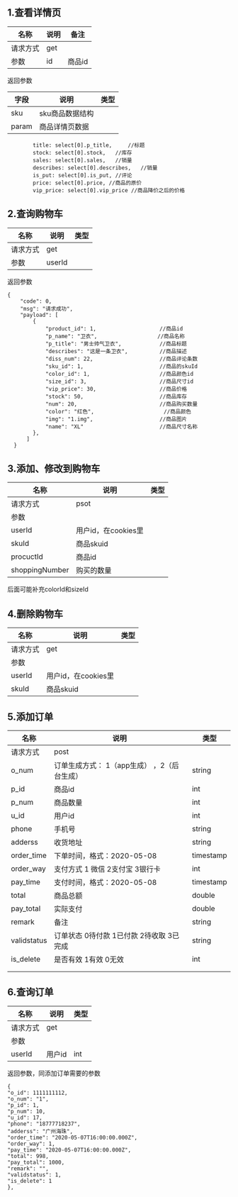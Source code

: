 ## 1.查看详情页

[请求地址]: http://localhost:3000/appDatails?id=1

| 名称     | 说明 | 备注   |
| -------- | ---- | ------ |
| 请求方式 | get  |        |
| 参数     | id   | 商品id |

返回参数

| 字段  | 说明            | 类型 |
| ----- | --------------- | ---- |
| sku   | sku商品数据结构 |      |
| param | 商品详情页数据  |      |

```
        title: select[0].p_title,     //标题
        stock: select[0].stock,   //库存
        sales: select[0].sales,   //销量
        describes: select[0].describes,   //销量
        is_put: select[0].is_put, //评论
        price: select[0].price, //商品的原价
        vip_price: select[0].vip_price //商品降价之后的价格
```

## 2.查询购物车

[请求地址]: http://localhost:3000/getShopping?userId=123456789

| 名称     | 说明   | 类型 |
| -------- | ------ | ---- |
| 请求方式 | get    |      |
| 参数     | userId |      |

返回参数

```
{
    "code": 0,
    "msg": "请求成功",
    "payload": [
        {
            "product_id": 1,					//商品id
            "p_name": "卫衣",					  //商品名称
            "p_title": "男士帅气卫衣",			//商品标题
            "describes": "这是一条卫衣",			//商品描述
            "diss_num": 22,						//商品评论条数
            "sku_id": 1,						//商品的skuId
            "color_id": 1,						//商品颜色id
            "size_id": 3,						//商品尺寸id
            "vip_price": 30,					//商品价格
            "stock": 50,						//商品库存
            "num": 20,							//商品购买数量
            "color": "红色",						//商品颜色
            "img": "1.img",						//商品图片
            "name": "XL"						//商品尺寸名称
        },
      ]
  }
```

## 3.添加、修改到购物车

[请求地址]: http://localhost:3000/setShopping

| 名称           | 说明                | 类型 |
| -------------- | ------------------- | ---- |
| 请求方式       | psot                |      |
| 参数           |                     |      |
| userId         | 用户id，在cookies里 |      |
| skuId          | 商品skuid           |      |
| procuctId      | 商品id              |      |
| shoppingNumber | 购买的数量          |      |

后面可能补充colorId和sizeId

## 4.删除购物车

[请求地址]: http://localhost:3000/deleteShopping?userId=123&amp;amp;amp;amp;amp;amp;skuId=1

| 名称     | 说明                | 类型 |
| -------- | ------------------- | ---- |
| 请求方式 | get                 |      |
| 参数     |                     |      |
| userId   | 用户id，在cookies里 |      |
| skuId    | 商品skuid           |      |

## 5.添加订单

[请求地址]: http://localhost:3000/setOrder

| 名称        | 说明                                        | 类型      |
| ----------- | ------------------------------------------- | --------- |
| 请求方式    | post                                        |           |
| o_num       | 订单生成方式： 1（app生成） ，2（后台生成） | string    |
| p_id        | 商品id                                      | int       |
| p_num       | 商品数量                                    | int       |
| u_id        | 用户id                                      | int       |
| phone       | 手机号                                      | string    |
| adderss     | 收货地址                                    | string    |
| order_time  | 下单时间，格式：2020-05-08                  | timestamp |
| order_way   | 支付方式 1 微信 2支付宝 3银行卡             | int       |
| pay_time    | 支付时间，格式：2020-05-08                  | timestamp |
| total       | 商品总额                                    | double    |
| pay_total   | 实际支付                                    | double    |
| remark      | 备注                                        | string    |
| validstatus | 订单状态 0待付款 1已付款 2待收取 3已完成    | string    |
| is_delete   | 是否有效 1有效 0无效                        | int       |
|             |                                             |           |
|             |                                             |           |

## 6.查询订单

[请求地址]: http://localhost:3000/getOrder?userId=17

| 名称     | 说明   | 类型 |
| -------- | ------ | ---- |
| 请求方式 | get    |      |
| 参数     |        |      |
| userId   | 用户id | int  |

返回参数，同添加订单需要的参数

```
{
"o_id": 1111111112,				
"o_num": "1",					
"p_id": 1,
"p_num": 10,
"u_id": 17,
"phone": "18777718237",
"adderss": "广州海珠",
"order_time": "2020-05-07T16:00:00.000Z",
"order_way": 1,
"pay_time": "2020-05-07T16:00:00.000Z",
"total": 998,
"pay_total": 1000,
"remark": "",
"validstatus": 1,
"is_delete": 1
},
```

